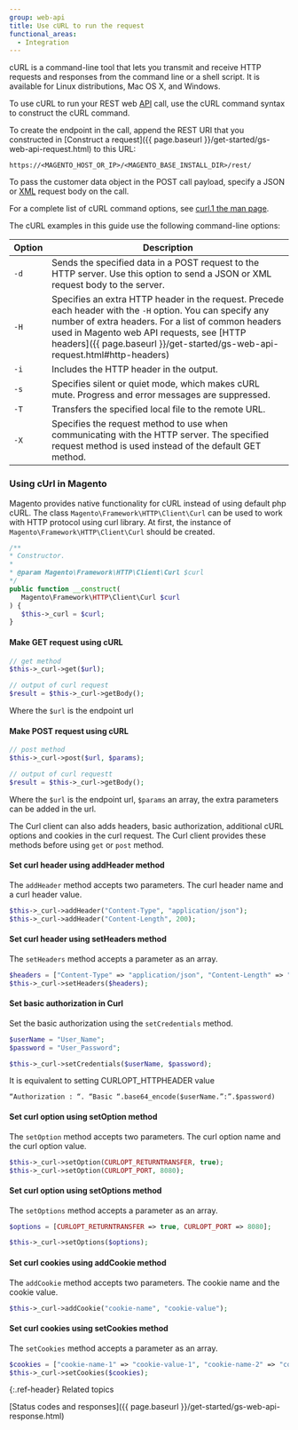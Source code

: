 ```yaml
---
group: web-api
title: Use cURL to run the request
functional_areas:
  - Integration
---
```


cURL is a command-line tool that lets you transmit and receive HTTP requests and responses from the command line or a shell script. It is available for Linux distributions, Mac OS X, and Windows.

To use cURL to run your REST web [API](https://glossary.magento.com/api) call, use the cURL command syntax to construct the cURL command.

To create the endpoint in the call, append the REST URI that you constructed in [Construct a request]({{ page.baseurl }}/get-started/gs-web-api-request.html) to this URL:

`https://<MAGENTO_HOST_OR_IP>/<MAGENTO_BASE_INSTALL_DIR>/rest/`

To pass the customer data object in the POST call payload, specify a JSON or [XML](https://glossary.magento.com/xml) request body on the call.

For a complete list of cURL command options, see [curl.1 the man page](http://curl.haxx.se/docs/manpage.html).

The cURL examples in this guide use the following command-line options:

Option | Description
--- | ---
`-d` | Sends the specified data in a POST request to the HTTP server. Use this option to send a JSON or XML request body to the server.
`-H` | Specifies an extra HTTP header in the request. Precede each header with the `-H` option. You can specify any number of extra headers. For a list of common headers used in Magento web API requests, see [HTTP headers]({{ page.baseurl }}/get-started/gs-web-api-request.html#http-headers)
`-i` | Includes the HTTP header in the output.
`-s` | Specifies silent or quiet mode, which makes cURL mute. Progress and error messages are suppressed.
`-T` | Transfers the specified local file to the remote URL.
`-X` | Specifies the request method to use when communicating with the HTTP server. The specified request method is used instead of the default GET method.

### Using cUrl in Magento

Magento provides native functionality for cURL instead of using default php cURL. The class ``Magento\Framework\HTTP\Client\Curl`` can be used to work with HTTP protocol using curl library.
At first, the instance of ``Magento\Framework\HTTP\Client\Curl`` should be created.

```php
/**
* Constructor.
*
* @param Magento\Framework\HTTP\Client\Curl $curl
*/
public function __construct(
   Magento\Framework\HTTP\Client\Curl $curl
) {
   $this->_curl = $curl;
}
```
#### Make GET request using cURL

```php
// get method
$this->_curl->get($url);

// output of curl request
$result = $this->_curl->getBody();
```

Where the ``$url`` is the endpoint url

#### Make POST request using cURL

```php
// post method
$this->_curl->post($url, $params);

// output of curl requestt
$result = $this->_curl->getBody();
```

Where the ``$url`` is the endpoint url, ``$params`` an array, the extra parameters can be added in the url.

The Curl client can also adds headers, basic authorization, additional cURL options and cookies in the curl request. The Curl client provides these methods before using ``get`` or ``post`` method.

#### Set curl header using addHeader method

The ``addHeader`` method accepts two parameters. The curl header name and a curl header value.

```php
$this->_curl->addHeader("Content-Type", "application/json");
$this->_curl->addHeader("Content-Length", 200);
```

#### Set curl header using setHeaders method

The ``setHeaders`` method accepts a parameter as an array.

```php
$headers = ["Content-Type" => "application/json", "Content-Length" => "200"];
$this->_curl->setHeaders($headers);
```

#### Set basic authorization in Curl
Set the basic authorization using the ``setCredentials`` method.

```php
$userName = "User_Name";
$password = "User_Password";

$this->_curl->setCredentials($userName, $password);
```

It is equivalent to setting CURLOPT_HTTPHEADER value

```text
“Authorization : “. “Basic “.base64_encode($userName.”:”.$password)
```

#### Set curl option using setOption method

The ``setOption`` method accepts two parameters. The curl option name and the curl option value.

```php
$this->_curl->setOption(CURLOPT_RETURNTRANSFER, true);
$this->_curl->setOption(CURLOPT_PORT, 8080);
```

#### Set curl option using setOptions method

The ``setOptions`` method accepts a parameter as an array.

```php
$options = [CURLOPT_RETURNTRANSFER => true, CURLOPT_PORT => 8080];

$this->_curl->setOptions($options);
```

#### Set curl cookies using addCookie method

The ``addCookie`` method accepts two parameters. The cookie name and the cookie value.

```php
$this->_curl->addCookie("cookie-name", "cookie-value");
```

#### Set curl cookies using setCookies method

The ``setCookies`` method accepts a parameter as an array.

```php
$cookies = ["cookie-name-1" => "cookie-value-1", "cookie-name-2" => "cookie-value-2"];
$this->_curl->setCookies($cookies);
```

{:.ref-header}
Related topics

[Status codes and responses]({{ page.baseurl }}/get-started/gs-web-api-response.html)
